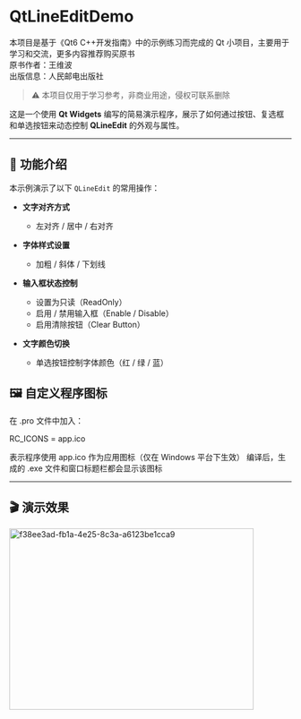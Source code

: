
# QtLineEditDemo
本项目是基于《Qt6 C++开发指南》中的示例练习而完成的 Qt 小项目，主要用于学习和交流，更多内容推荐购买原书  
原书作者：王维波  
出版信息：人民邮电出版社
> ⚠️ 本项目仅用于学习参考，非商业用途，侵权可联系删除

这是一个使用 **Qt Widgets** 编写的简易演示程序，展示了如何通过按钮、复选框和单选按钮来动态控制 **QLineEdit** 的外观与属性。

---

## 🚀 功能介绍

本示例演示了以下 `QLineEdit` 的常用操作：

* **文字对齐方式**

  * 左对齐 / 居中 / 右对齐

* **字体样式设置**

  * 加粗 / 斜体 / 下划线

* **输入框状态控制**

  * 设置为只读（ReadOnly）
  * 启用 / 禁用输入框（Enable / Disable）
  * 启用清除按钮（Clear Button）

* **文字颜色切换**

  * 单选按钮控制字体颜色（红 / 绿 / 蓝）
## 🖼️ 自定义程序图标

在 .pro 文件中加入：

RC_ICONS = app.ico

表示程序使用 app.ico 作为应用图标（仅在 Windows 平台下生效）
编译后，生成的 .exe 文件和窗口标题栏都会显示该图标

---
## 🎬 演示效果

<img width="436" height="324" alt="f38ee3ad-fb1a-4e25-8c3a-a6123be1cca9" src="https://github.com/user-attachments/assets/238536cb-8248-470a-becf-233653aaa63c" />


